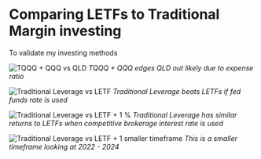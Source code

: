 # Comparing LETFs to Traditional Margin investing
To validate my investing methods

![TQQQ + QQQ vs QLD](https://github.com/user-attachments/assets/2831bf51-2615-41a5-b3c9-42d63e18c372)
*TQQQ + QQQ edges QLD out likely due to expense ratio*

![Traditional Leverage vs LETF](https://github.com/user-attachments/assets/84540b8a-61bd-4c3e-80c9-72e9928e85a7)
*Traditional Leverage beats LETFs if fed funds rate is used*

![Traditional Leverage vs LETF + 1 %](https://github.com/user-attachments/assets/74ebe76d-b411-4f8c-a163-adfff4440375)
*Traditional Leverage has similar returns to LETFs when competitive brokerage interest rate is used*

![Traditional Leverage vs LETF + 1 smaller timeframe](https://github.com/user-attachments/assets/7f22aa56-4971-4950-87ee-f421277731e4)
*This is a smaller timeframe looking at 2022 - 2024*
